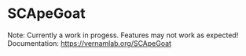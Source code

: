 # SCApeGoat
Note: Currently a work in progess. Features may not work as expected!
Documentation: https://vernamlab.org/SCApeGoat


